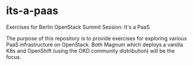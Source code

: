 # its-a-paas
Exercises for Berlin OpenStack Summit Session: It's a PaaS

The purpose of this repository is to provide exercises for
exploring various PaaS infrastructure on OpenStack. Both
Magnum which deploys a vanilla K8s and OpenShift (using the OKD
community distribution) will be the focus.

